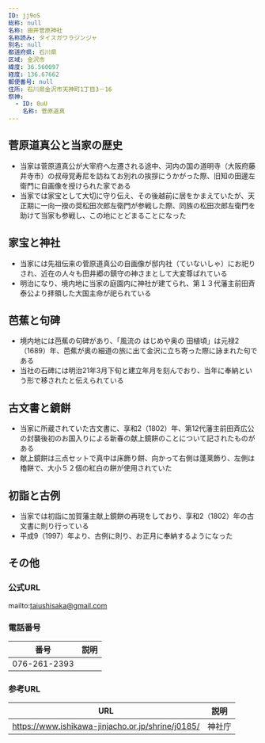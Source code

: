 ```yaml
---
ID: jj9oS
総称: null
名称: 田井菅原神社
名称読み: タイスガワラジンジャ
別名: null
都道府県: 石川県
区域: 金沢市
緯度: 36.560097
経度: 136.67662
郵便番号: null
住所: 石川県金沢市天神町1丁目3－16
祭神:
  - ID: 0uU
    名称: 菅原道真
---
```


## 菅原道真公と当家の歴史

- 当家は菅原道真公が大宰府へ左遷される途中、河内の国の道明寺（大阪府藤井寺市）の叔母覚寿尼を訪ねてお別れの挨拶にうかがった際、旧知の田邊左衛門に自画像を授けられた家である
- 当家では家宝として大切に守り伝え、その後越前に居をかまえていたが、天正期に一向一揆の奨松田次郎左衛門が参戦した際、同族の松田次郎左衛門を助けて当家も参戦し、この地にとどまることになった

## 家宝と神社

- 当家には先祖伝来の菅原道真公の自画像が邸内社（ていないしゃ）にお祀りされ、近在の人々も田井郷の鎮守の神さまとして大変尊ばれている
- 明治になり、境内地に当家の庭園内に神社が建てられ、第１３代藩主前田斉泰公より拝領した大国主命が祀られている

## 芭蕉と句碑

- 境内地には芭蕉の句碑があり、「風流の はじめや奥の 田植頃」は元禄2（1689）年、芭蕉が奥の細道の旅に出て金沢に立ち寄った際に詠まれた句である
- 当社の石碑には明治21年3月下旬と建立年月を刻んでおり、当年に奉納という形で移されたと伝えられている

## 古文書と鏡餅

- 当家に所蔵されていた古文書に、享和2（1802）年、第12代藩主前田斉広公の封襲後初のお国入りによる新春の献上鏡餅のことについて記されたものがある
- 献上鏡餅は三点セットで真中は床飾り餅、向かって右側は蓬莱飾り、左側は櫓餅で、大小５２個の紅白の餅が使用されていた

## 初詣と古例

- 当家では初詣に加賀藩主献上鏡餅の再現をしており、享和2（1802）年の古文書に則り行っている
- 平成9（1997）年より、古例に則り、お正月に奉納するようになった

## その他

### 公式URL

mailto:taiushisaka@gmail.com

### 電話番号

| 番号         | 説明 |
| ------------ | ---- |
| 076-261-2393 |      |

### 参考URL

| URL                                               | 説明   |
| ------------------------------------------------- | ------ |
| https://www.ishikawa-jinjacho.or.jp/shrine/j0185/ | 神社庁 |
